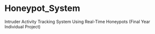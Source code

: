 # Honeypot_System
Intruder Activity Tracking System Using Real-Time Honeypots (Final Year Individual Project)
